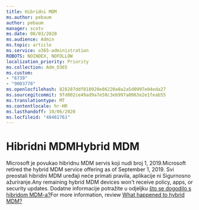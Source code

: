 ```yaml
---
title: Hibridni MDM
ms.author: pebaum
author: pebaum
manager: scotv
ms.date: 08/03/2020
ms.audience: Admin
ms.topic: article
ms.service: o365-administration
ROBOTS: NOINDEX, NOFOLLOW
localization_priority: Priority
ms.collection: Adm_O365
ms.custom:
- "6739"
- "9003778"
ms.openlocfilehash: 828287ddf818920e86220a8a2a5d0997e04eda27
ms.sourcegitcommit: 9fd002ce49ad9a7e58c3eb997a8063e2e1feab55
ms.translationtype: MT
ms.contentlocale: hr-HR
ms.lasthandoff: 10/06/2020
ms.locfileid: "48461761"
---
```

# <a name="hybrid-mdm"></a><span data-ttu-id="a4dc8-102">Hibridni MDM</span><span class="sxs-lookup"><span data-stu-id="a4dc8-102">Hybrid MDM</span></span>

<span data-ttu-id="a4dc8-103">Microsoft je povukao hibridnu MDM servis koji nudi broj 1, 2019.</span><span class="sxs-lookup"><span data-stu-id="a4dc8-103">Microsoft retired the hybrid MDM service offering as of September 1, 2019.</span></span> <span data-ttu-id="a4dc8-104">Svi preostali hibridni MDM uređaji neće primati pravila, aplikacije ni Sigurnosno ažuriranje.</span><span class="sxs-lookup"><span data-stu-id="a4dc8-104">Any remaining hybrid MDM devices won't receive policy, apps, or security updates.</span></span> <span data-ttu-id="a4dc8-105">Dodatne informacije potražite u odjeljku [što se dogodilo s hibridom MDM-a?](https://docs.microsoft.com/configmgr/mdm/understand/what-happened-to-hybrid)</span><span class="sxs-lookup"><span data-stu-id="a4dc8-105">For more information, review [What happened to hybrid MDM?](https://docs.microsoft.com/configmgr/mdm/understand/what-happened-to-hybrid)</span></span>